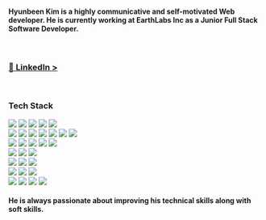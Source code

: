 #### Hyunbeen Kim is a highly communicative and self-motivated Web developer. He is currently working at EarthLabs Inc as a Junior Full Stack Software Developer.

<br>

### [🔗 LinkedIn >](https://www.linkedin.com/in/hyunbeen)

<br>

### Tech Stack

<div>
<img src="https://img.shields.io/badge/Python-3776AB?style=for-the-badge&logo=python&logoColor=white"/>
<img src="https://img.shields.io/badge/javascript-F7DF1E?style=for-the-badge&logo=javascript&logoColor=black"/>
<img src="https://img.shields.io/static/v1?style=for-the-badge&message=TypeScript&color=3178C6&logo=TypeScript&logoColor=FFFFFF&label="/>
<img src="https://img.shields.io/badge/html-E34F26?style=for-the-badge&logo=html5&logoColor=white"/>
<img src="https://img.shields.io/badge/css-1572B6?style=for-the-badge&logo=css3&logoColor=white"/>
</div>
<div>
<img src="https://img.shields.io/badge/React-61DAFB?style=for-the-badge&logo=React&logoColor=black"/>
<img src="https://img.shields.io/badge/React_Native-20232A?style=for-the-badge&logo=react&logoColor=61DAFB"/>
<img src="https://img.shields.io/badge/Next-black?style=for-the-badge&logo=next.js&logoColor=white"/>
<img src="https://img.shields.io/badge/Redux-764ABC?style=for-the-badge&logo=Redux&logoColor=white"/>
<img src="https://img.shields.io/static/v1?style=for-the-badge&message=MobX&color=222222&logo=MobX&logoColor=FF9955&label="/>
<img src="https://img.shields.io/badge/Context--Api-000000?style=for-the-badge&logo=react"/>
<img src="https://img.shields.io/badge/Styled Components-F893D1?style=for-the-badge&logo=styledComponents&logoColor=white"/>
</div>
<div>
<img src="https://img.shields.io/badge/Node.js-43853D?style=for-the-badge&logo=node.js&logoColor=white"/>
<img src="https://img.shields.io/badge/Express.js-404D59?style=for-the-badge"/>
<img src="https://img.shields.io/badge/nestjs-E0234E?style=for-the-badge&logo=nestjs&logoColor=white"/>
<img src="https://img.shields.io/badge/PostgreSQL-316192?style=for-the-badge&logo=postgresql&logoColor=white"/>
<img src="https://img.shields.io/badge/MongoDB-4EA94B?style=for-the-badge&logo=mongodb&logoColor=white"/>
</div>
<div>
<img src="https://img.shields.io/static/v1?style=for-the-badge&message=Axios&color=5A29E4&logo=Axios&logoColor=FFFFFF&label="/>
<img src="https://img.shields.io/badge/GraphQL-E10098?style=flat-square&logo=GraphQL&logoColor=white"/>
<img src="https://img.shields.io/static/v1?style=for-the-badge&message=Socket.io&color=010101&logo=Socket.io&logoColor=FFFFFF&label="/>
</div>
<div>
<img src="https://img.shields.io/static/v1?style=for-the-badge&message=Git&color=F05032&logo=Git&logoColor=FFFFFF&label="/>
<img src="https://img.shields.io/badge/Github-000000?style=for-the-badge&logo=github&logoColor=white"/>
<img src="https://img.shields.io/badge/Github%20Actions-000000?style=for-the-badge&logo=github-actions&logoColor=white"/>
</div>
<div>
<img src="https://img.shields.io/badge/Amazon_AWS-232F3E?style=for-the-badge&logo=amazon-aws&logoColor=white"/>
<img src="https://img.shields.io/badge/Google_Cloud-4285F4?style=for-the-badge&logo=google-cloud&logoColor=white"/>
<img src="https://img.shields.io/static/v1?style=for-the-badge&message=Firebase&color=222222&logo=Firebase&logoColor=FFCA28&label="/>
</div>
<div>
<img src="https://img.shields.io/badge/R-276DC3?style=for-the-badge&logo=r&logoColor=white"/>
<img src="https://img.shields.io/badge/pandas-%23150458.svg?style=for-the-badge&logo=pandas&logoColor=white"/>
<img src="https://img.shields.io/badge/Plotly-%233F4F75.svg?style=for-the-badge&logo=plotly&logoColor=white"/>
<img src="https://img.shields.io/badge/Matplotlib-%23ffffff.svg?style=for-the-badge&logo=Matplotlib&logoColor=black"/>
</div>


#### He is always passionate about improving his technical skills along with soft skills.
